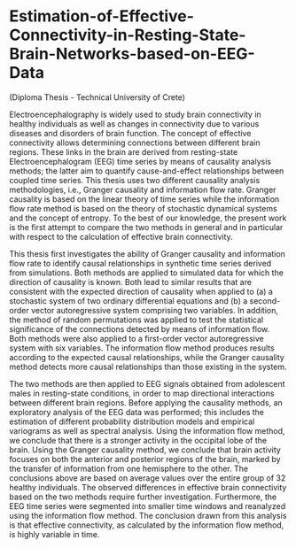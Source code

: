 # Estimation-of-Effective-Connectivity-in-Resting-State-Brain-Networks-based-on-EEG-Data

(Diploma Thesis - Technical University of Crete) 

Electroencephalography is widely used to study brain connectivity in healthy individuals as well as changes in connectivity due to various diseases and disorders of brain function. The concept of effective connectivity allows determining connections between different brain regions. These links in the brain are derived from resting-state Electroencephalogram (EEG) time series by means of causality analysis methods; the latter aim to quantify cause-and-effect relationships between coupled time series. This thesis uses two different causality analysis methodologies, i.e., Granger causality and information flow rate. Granger causality is based on the linear theory of time series while the information flow rate method is based on the theory of stochastic dynamical systems and the concept of entropy. To the best of our knowledge, the present work is the first attempt to compare the two methods in general and in particular with respect to the calculation of effective brain connectivity. 

This thesis first investigates the ability of Granger causality and information flow rate to identify causal relationships in synthetic time series derived from simulations. Both methods are applied to simulated data for which the direction of causality is known. Both lead to similar results that are consistent with the expected direction of causality when applied to (a) a stochastic system of two ordinary differential equations and (b) a second-order vector autoregressive system comprising two variables. In addition, the method of random permutations was applied to test the statistical significance of the connections detected by means of information flow. Both methods were also applied to a first-order vector autoregressive system with six variables. The information flow method produces results according to the expected causal relationships, while the Granger causality method detects more causal relationships than those existing in the system. 

The two methods are then applied to EEG signals obtained from adolescent males in resting-state conditions, in order to map directional interactions between different brain regions. Before applying the causality methods, an exploratory analysis of the EEG data was performed; this includes the estimation of different probability distribution models and empirical variograms as well as spectral analysis. Using the information flow method, we conclude that there is a stronger activity in the occipital lobe of the brain. Using the Granger causality method, we conclude that brain activity focuses on both the anterior and posterior regions of the brain, marked by the transfer of information from one hemisphere to the other. The conclusions above are based on average values over the entire group of 32 healthy individuals. The observed differences in effective brain connectivity based on the two methods require further investigation. Furthermore, the EEG time series were segmented into smaller time windows and reanalyzed using the information flow method. The conclusion drawn from this analysis is that effective connectivity, as calculated by the information flow method, is highly variable in time.
